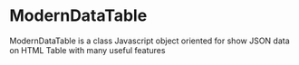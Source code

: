 # ModernDataTable
ModernDataTable is a class Javascript object oriented for show JSON data on HTML Table with many useful features
